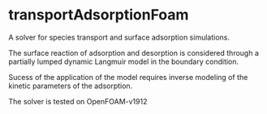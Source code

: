 # transportAdsorptionFoam
A solver for species transport and surface adsorption simulations.

The surface reaction of adsorption and desorption is considered through a partially lumped dynamic Langmuir model in the boundary condition.

Sucess of the application of the model requires inverse modeling of the kinetic parameters of the adsorption.

The solver is tested on OpenFOAM-v1912
 
